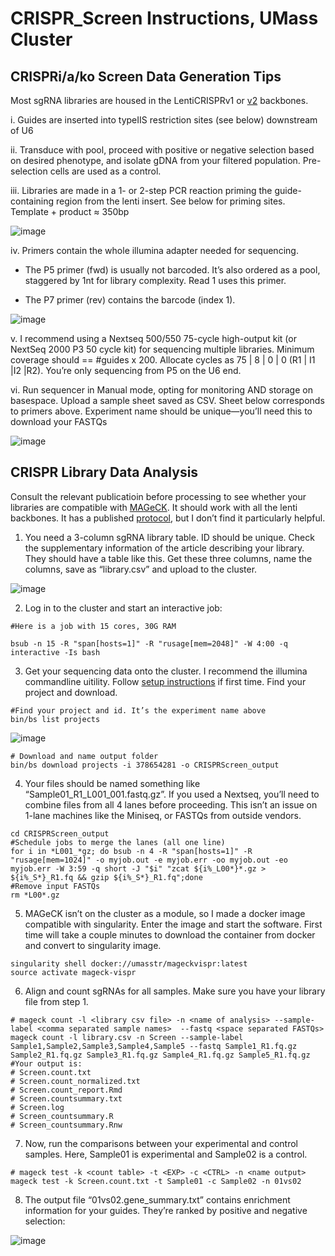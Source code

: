 # CRISPR_Screen Instructions, UMass Cluster
## CRISPRi/a/ko Screen Data Generation Tips

Most sgRNA libraries are housed in the LentiCRISPRv1 or [v2]([url](https://www.addgene.org/52961/)) backbones. 

i.	Guides are inserted into typeIIS restriction sites (see below) downstream of U6

ii.	Transduce with pool, proceed with positive or negative selection based on desired phenotype, and isolate gDNA from your filtered population. Pre-selection cells are used as a control. 

iii.	Libraries are made in a 1- or 2-step PCR reaction priming the guide-containing region from the lenti insert. See below for priming sites. Template + product ≈ 350bp

![image](https://user-images.githubusercontent.com/44478133/212573868-dc488b3d-790a-4458-91b7-9bd8e0139a67.png)

iv.	Primers contain the whole illumina adapter needed for sequencing. 

- The P5 primer (fwd) is usually not barcoded. It’s also ordered as a pool, staggered by 1nt for library complexity. Read 1 uses this primer.
  
- The P7 primer (rev) contains the barcode (index 1). 

![image](https://user-images.githubusercontent.com/44478133/212574320-24e673d2-4d31-4aec-940e-e88047356da3.png)

v.	I recommend using a Nextseq 500/550 75-cycle high-output kit (or NextSeq 2000 P3 50 cycle kit) for sequencing multiple libraries. Minimum coverage should == #guides x 200. Allocate cycles as 75 | 8 | 0 | 0 (R1 | I1 |I2 |R2). You’re only sequencing from P5 on the U6 end. 

vi.	Run sequencer in Manual mode, opting for monitoring AND storage on basespace. Upload a sample sheet saved as CSV. Sheet below corresponds to primers above. Experiment name should be unique—you’ll need this to download your FASTQs

![image](https://user-images.githubusercontent.com/44478133/212574367-89777e3d-237a-4fda-992b-55169fa2c355.png)

## CRISPR Library Data Analysis

Consult the relevant publicatioin before processing to see whether your libraries are compatible with [MAGeCK]([url](https://genomebiology.biomedcentral.com/articles/10.1186/s13059-014-0554-4)). It should work with all the lenti backbones. It has a published [protocol]([url](https://www.nature.com/articles/s41596-018-0113-7)), but I don’t find it particularly helpful. 

1.	You need a 3-column sgRNA library table. ID should be unique. Check the supplementary information of the article describing your library. They should have a table like this. Get these three columns, name the columns, save as “library.csv” and upload to the cluster.

![image](https://user-images.githubusercontent.com/44478133/212574040-19e90867-0d9f-4f75-8d83-acb72a6faa38.png)

2.	Log in to the cluster and start an interactive job:

```
#Here is a job with 15 cores, 30G RAM

bsub -n 15 -R "span[hosts=1]" -R "rusage[mem=2048]" -W 4:00 -q interactive -Is bash
```

3.	Get your sequencing data onto the cluster. I recommend the illumina commandline uitility. Follow [setup instructions]([url](https://developer.basespace.illumina.com/docs/content/documentation/cli/cli-overview)) if first time. Find your project and download.

```
#Find your project and id. It’s the experiment name above
bin/bs list projects
```

![image](https://user-images.githubusercontent.com/44478133/212574088-37b4e40e-2c9e-455b-a1ac-69e387eb99d1.png)

```
# Download and name output folder
bin/bs download projects -i 378654281 -o CRISPRScreen_output
```

4.	Your files should be named something like “Sample01_R1_L001_001.fastq.gz”. If you used a Nextseq, you’ll need to combine files from all 4 lanes before proceeding. This isn’t an issue on 1-lane machines like the Miniseq, or FASTQs from outside vendors. 

```
cd CRISPRScreen_output
#Schedule jobs to merge the lanes (all one line)
for i in *L001_*gz; do bsub -n 4 -R "span[hosts=1]" -R "rusage[mem=1024]" -o myjob.out -e myjob.err -oo myjob.out -eo myjob.err -W 3:59 -q short -J "$i" "zcat ${i%_L00*}*.gz > ${i%_S*}_R1.fq && gzip ${i%_S*}_R1.fq";done
#Remove input FASTQs
rm *L00*.gz
```

5.	MAGeCK isn’t on the cluster as a module, so I made a docker image compatible with singularity. Enter the image and start the software. First time will take a couple minutes to download the container from docker and convert to singularity image. 

```
singularity shell docker://umasstr/mageckvispr:latest
source activate mageck-vispr
```

6.	Align and count sgRNAs for all samples. Make sure you have your library file from step 1.

```
# mageck count -l <library csv file> -n <name of analysis> --sample-label <comma separated sample names>  --fastq <space separated FASTQs>
mageck count -l library.csv -n Screen --sample-label Sample1,Sample2,Sample3,Sample4,Sample5 --fastq Sample1_R1.fq.gz Sample2_R1.fq.gz Sample3_R1.fq.gz Sample4_R1.fq.gz Sample5_R1.fq.gz
#Your output is:
# Screen.count.txt
# Screen.count_normalized.txt
# Screen.count_report.Rmd
# Screen.countsummary.txt
# Screen.log
# Screen_countsummary.R
# Screen_countsummary.Rnw
```

7.	Now, run the comparisons between your experimental and control samples. Here, Sample01 is experimental and Sample02 is a control. 

```
# mageck test -k <count table> -t <EXP> -c <CTRL> -n <name output>
mageck test -k Screen.count.txt -t Sample01 -c Sample02 -n 01vs02
```

8.	The output file “01vs02.gene_summary.txt”  contains enrichment information for your guides. They’re ranked by positive and negative selection:

![image](https://user-images.githubusercontent.com/44478133/212574169-63d52a0c-1fc3-4c93-88f5-c4cce4f9d10c.png)
